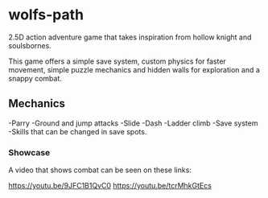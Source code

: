 # wolfs-path
2.5D action adventure game that takes inspiration from hollow knight and soulsbornes.

This game offers a simple save system, custom physics for faster movement, simple puzzle mechanics and hidden walls for exploration and a snappy combat.

## Mechanics
-Parry
-Ground and jump attacks
-Slide
-Dash
-Ladder climb
-Save system
-Skills that can be changed in save spots.


### Showcase

A video that shows combat can be seen on these links:

https://youtu.be/9JFC1B1QvC0
https://youtu.be/tcrMhkGtEcs
